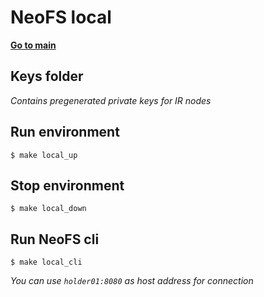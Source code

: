 # NeoFS local

[**Go to main**](../README.md)

## Keys folder
*Contains pregenerated private keys for IR nodes*

## Run environment

```
$ make local_up
```

## Stop environment

```
$ make local_down
```

## Run NeoFS cli

```
$ make local_cli
```

*You can use `holder01:8080` as host address for connection*